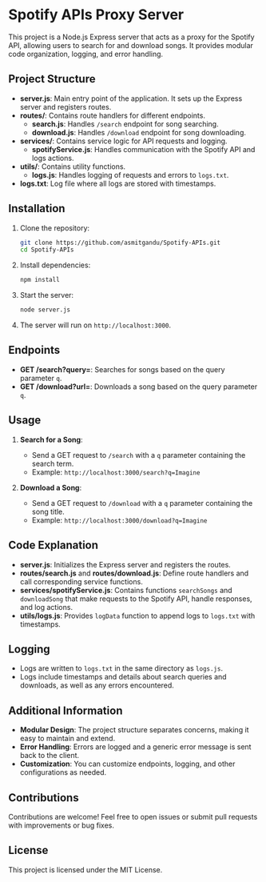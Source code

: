 # Spotify APIs Proxy Server

This project is a Node.js Express server that acts as a proxy for the Spotify API, allowing users to search for and download songs. It provides modular code organization, logging, and error handling.

## Project Structure

- **server.js**: Main entry point of the application. It sets up the Express server and registers routes.
- **routes/**: Contains route handlers for different endpoints.
  - **search.js**: Handles `/search` endpoint for song searching.
  - **download.js**: Handles `/download` endpoint for song downloading.
- **services/**: Contains service logic for API requests and logging.
  - **spotifyService.js**: Handles communication with the Spotify API and logs actions.
- **utils/**: Contains utility functions.
  - **logs.js**: Handles logging of requests and errors to `logs.txt`.
- **logs.txt**: Log file where all logs are stored with timestamps.

## Installation

1. Clone the repository:
   ```bash
   git clone https://github.com/asmitgandu/Spotify-APIs.git
   cd Spotify-APIs
   ```

2. Install dependencies:
   ```bash
   npm install
   ```

3. Start the server:
   ```bash
   node server.js
   ```

4. The server will run on `http://localhost:3000`.

## Endpoints

- **GET /search?query=**: Searches for songs based on the query parameter `q`.
- **GET /download?url=**: Downloads a song based on the query parameter `q`.

## Usage

1. **Search for a Song**:
   - Send a GET request to `/search` with a `q` parameter containing the search term.
   - Example: `http://localhost:3000/search?q=Imagine`

2. **Download a Song**:
   - Send a GET request to `/download` with a `q` parameter containing the song title.
   - Example: `http://localhost:3000/download?q=Imagine`

## Code Explanation

- **server.js**: Initializes the Express server and registers the routes.
- **routes/search.js** and **routes/download.js**: Define route handlers and call corresponding service functions.
- **services/spotifyService.js**: Contains functions `searchSongs` and `downloadSong` that make requests to the Spotify API, handle responses, and log actions.
- **utils/logs.js**: Provides `logData` function to append logs to `logs.txt` with timestamps.

## Logging

- Logs are written to `logs.txt` in the same directory as `logs.js`.
- Logs include timestamps and details about search queries and downloads, as well as any errors encountered.

## Additional Information

- **Modular Design**: The project structure separates concerns, making it easy to maintain and extend.
- **Error Handling**: Errors are logged and a generic error message is sent back to the client.
- **Customization**: You can customize endpoints, logging, and other configurations as needed.

## Contributions

Contributions are welcome! Feel free to open issues or submit pull requests with improvements or bug fixes.

## License

This project is licensed under the MIT License.
